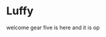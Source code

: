 # Luffy
welcome
gear five is here and it is op 
 
 
  
  
     
                  
                  
                            
                                      
                     
                         
           
    
  
 
